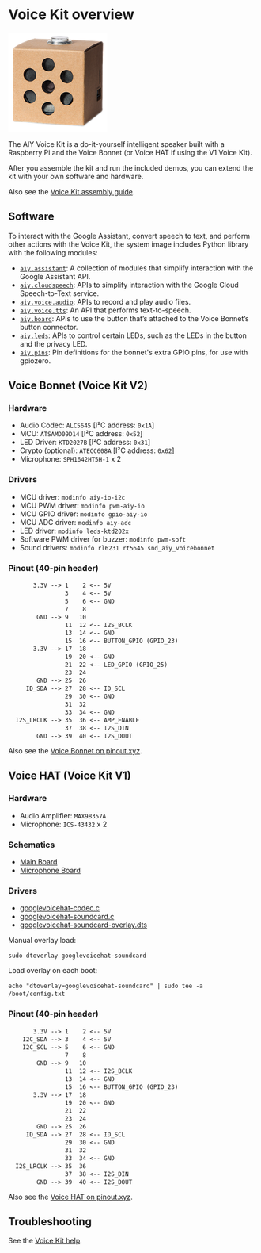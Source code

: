 # Voice Kit overview

<img src="_static/images/voice-kit.png" class="attempt-right" alt="" width="200"/>

The AIY Voice Kit is a do-it-yourself intelligent speaker built with a
Raspberry Pi and the Voice Bonnet (or Voice HAT if using the V1 Voice Kit).

After you assemble the kit and run the included demos,
you can extend the kit with your own software and hardware.

Also see the [Voice Kit assembly guide](https://aiyprojects.withgoogle.com/voice/).

## Software

To interact with the Google Assistant, convert speech to text, and perform other
actions with the Voice Kit, the system image includes Python library with the
following modules:

* [`aiy.assistant`](aiy.assistant.html):
A collection of modules that simplify interaction with the Google Assistant API.
* [`aiy.cloudspeech`](aiy.cloudspeech.html):
APIs to simplify interaction with the Google Cloud Speech-to-Text service.
* [`aiy.voice.audio`](aiy.voice.audio.html):
APIs to record and play audio files.
* [`aiy.voice.tts`](aiy.voice.tts.html):
An API that performs text-to-speech.
* [`aiy.board`](aiy.board.html):
APIs to use the button that’s attached to the Voice Bonnet’s button connector.
* [`aiy.leds`](aiy.leds.html):
APIs to control certain LEDs, such as the LEDs in the button and the privacy
LED.
* [`aiy.pins`](aiy.pins.html):
Pin definitions for the bonnet's extra GPIO pins, for use with gpiozero.

## Voice Bonnet (Voice Kit V2)

### Hardware

* Audio Codec: `ALC5645` [I&sup2;C address: `0x1A`]
* MCU: `ATSAMD09D14` [I&sup2;C address: `0x52`]
* LED Driver: `KTD2027B` [I&sup2;C address: `0x31`]
* Crypto (optional): `ATECC608A` [I&sup2;C address: `0x62`]
* Microphone: `SPH1642HT5H-1` x 2

### Drivers

* MCU driver: `modinfo aiy-io-i2c`
* MCU PWM driver: `modinfo pwm-aiy-io`
* MCU GPIO driver: `modinfo gpio-aiy-io`
* MCU ADC driver: `modinfo aiy-adc`
* LED driver: `modinfo leds-ktd202x`
* Software PWM driver for buzzer: `modinfo pwm-soft`
* Sound drivers: `modinfo rl6231 rt5645 snd_aiy_voicebonnet`

### Pinout (40-pin header)

```
       3.3V --> 1    2 <-- 5V
                3    4 <-- 5V
                5    6 <-- GND
                7    8
        GND --> 9   10
                11  12 <-- I2S_BCLK
                13  14 <-- GND
                15  16 <-- BUTTON_GPIO (GPIO_23)
       3.3V --> 17  18
                19  20 <-- GND
                21  22 <-- LED_GPIO (GPIO_25)
                23  24
        GND --> 25  26
     ID_SDA --> 27  28 <-- ID_SCL
                29  30 <-- GND
                31  32
                33  34 <-- GND
  I2S_LRCLK --> 35  36 <-- AMP_ENABLE
                37  38 <-- I2S_DIN
        GND --> 39  40 <-- I2S_DOUT
```

Also see the [Voice Bonnet on pinout.xyz](https://pinout.xyz/pinout/aiy_voice_bonnet).


## Voice HAT (Voice Kit V1)

### Hardware

* Audio Amplifier: `MAX98357A`
* Microphone: `ICS-43432` x 2

### Schematics

* [Main Board](https://github.com/google/aiyprojects-raspbian/blob/aiyprojects/schematics/voice_hat/voice_hat.pdf)
* [Microphone Board](https://github.com/google/aiyprojects-raspbian/blob/aiyprojects/schematics/voice_hat/voice_hat_mic.pdf)

### Drivers

* [googlevoicehat-codec.c](https://github.com/raspberrypi/linux/blob/rpi-4.14.y/sound/soc/bcm/googlevoicehat-codec.c)
* [googlevoicehat-soundcard.c](https://github.com/raspberrypi/linux/blob/rpi-4.14.y/sound/soc/bcm/googlevoicehat-soundcard.c)
* [googlevoicehat-soundcard-overlay.dts](https://github.com/raspberrypi/linux/blob/rpi-4.14.y/arch/arm/boot/dts/overlays/googlevoicehat-soundcard-overlay.dts)

Manual overlay load:
```
sudo dtoverlay googlevoicehat-soundcard
```

Load overlay on each boot:
```
echo "dtoverlay=googlevoicehat-soundcard" | sudo tee -a /boot/config.txt
```

### Pinout (40-pin header)

```
       3.3V --> 1    2 <-- 5V
    I2C_SDA --> 3    4 <-- 5V
    I2C_SCL --> 5    6 <-- GND
                7    8
        GND --> 9   10
                11  12 <-- I2S_BCLK
                13  14 <-- GND
                15  16 <-- BUTTON_GPIO (GPIO_23)
       3.3V --> 17  18
                19  20 <-- GND
                21  22
                23  24
        GND --> 25  26
     ID_SDA --> 27  28 <-- ID_SCL
                29  30 <-- GND
                31  32
                33  34 <-- GND
  I2S_LRCLK --> 35  36
                37  38 <-- I2S_DIN
        GND --> 39  40 <-- I2S_DOUT
```

Also see the [Voice HAT on pinout.xyz](https://pinout.xyz/pinout/voice_hat).

## Troubleshooting

See the [Voice Kit help](https://aiyprojects.withgoogle.com/help#voice-kit).
